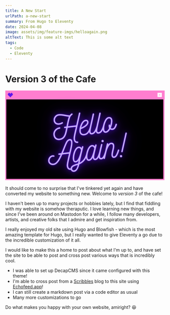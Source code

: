 ```yaml
---
title: A New Start
urlPath: a-new-start
summary: From Hugo to Eleventy 
date: 2024-04-08
image: assets/img/feature-imgs/helloagain.png
altText: This is some alt text
tags:
  - Code
  - Eleventy
---
```

# Version 3 of the Cafe

![Hello Again graphic](/src/assets/img/feature-imgs/helloagain.png "this is alt text" )

It should come to no surprise that I've tinkered yet again and have converted my website to something new. Welcome to *version 3* of the cafe!

I haven't been up to many projects or hobbies lately, but I find that fiddling with my website is somehow theraputic. I love learning new things, and since I've been around on Mastodon for a while, I follow many developers, artists, and creative folks that I admire and get inspiration from. 

I really enjoyed my old site using Hugo and Blowfish - which is the most amazing template for Hugo, but I really wanted to give Eleventy a go due to the incredible customization of it all. 

I would like to make this a home to post about what I'm up to, and have set the site to be able to post and cross post various ways that is incredibly cool. 

- I was able to set up DecapCMS since it came configured with this theme!
- I'm able to cross post from a [Scribbles](https://scribbles.page) blog to this site using [Echofeed.app](https://echofeed.app)!
- I can still create a markdown post via a code editor as usual
- Many more customizations to go

Do what makes you happy with your own website, amiright? 😆